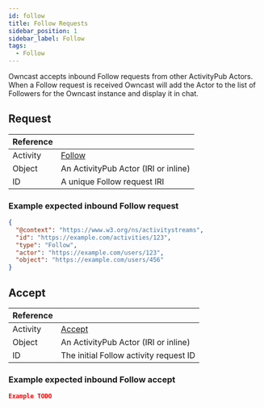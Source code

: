 ```yaml
---
id: follow
title: Follow Requests
sidebar_position: 1
sidebar_label: Follow
tags:
  - Follow
---
```


Owncast accepts inbound Follow requests from other ActivityPub Actors. When a Follow request is received Owncast will add the Actor to the list of Followers for the Owncast instance and display it in chat.

## Request

| Reference |                                                                    |
| --------- | ------------------------------------------------------------------ |
| Activity  | [Follow](https://www.w3.org/TR/activitypub/#follow-activity-inbox) |
| Object    | An ActivityPub Actor (IRI or inline)                               |
| ID        | A unique Follow request IRI                                        |

### Example expected inbound Follow request

```json
{
  "@context": "https://www.w3.org/ns/activitystreams",
  "id": "https://example.com/activities/123",
  "type": "Follow",
  "actor": "https://example.com/users/123",
  "object": "https://example.com/users/456"
}
```

## Accept

| Reference |                                                                    |
| --------- | ------------------------------------------------------------------ |
| Activity  | [Accept](https://www.w3.org/TR/activitypub/#accept-activity-inbox) |
| Object    | An ActivityPub Actor (IRI or inline)                               |
| ID        | The initial Follow activity request ID                             |

### Example expected inbound Follow accept

```json
Example TODO
```
